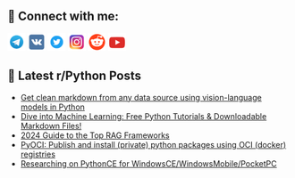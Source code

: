 ## 🔎 Connect with me:
[<img src="https://github.com/bullbesh/bullbesh/blob/main/images/Telegram.png" width="32" height="32" />](https://t.me/bullbesh)
[<img src="https://github.com/bullbesh/bullbesh/blob/main/images/VK.png" width="32" height="32" />](https://vk.com/bullbesh)
[<img src="https://github.com/bullbesh/bullbesh/blob/main/images/Twitter.png" width="32" height="32" />](https://twitter.com/bullbesh1)
[<img src="https://github.com/bullbesh/bullbesh/blob/main/images/Instagram.png" width="32" height="32" />](https://www.instagram.com/bullbesh)
[<img src="https://github.com/bullbesh/bullbesh/blob/main/images/Reddit.png" width="32" height="32" />](https://www.reddit.com/user/bullbesh)
[<img src="https://github.com/bullbesh/bullbesh/blob/main/images/YouTube.png" width="32" height="32" />](https://www.youtube.com/channel/UCtfjRs6uzgq5mfm8S06WTcg)

## 📕 Latest r/Python Posts
<!-- BLOG-POST-LIST:START -->
- [Get clean markdown from any data source using vision-language models in Python](https://www.reddit.com/r/Python/comments/1fllewz/get_clean_markdown_from_any_data_source_using/)
- [Dive into Machine Learning: Free Python Tutorials &amp; Downloadable Markdown Files!](https://www.reddit.com/r/Python/comments/1fleulk/dive_into_machine_learning_free_python_tutorials/)
- [2024 Guide to the Top RAG Frameworks](https://www.reddit.com/r/Python/comments/1fld4p9/2024_guide_to_the_top_rag_frameworks/)
- [PyOCI: Publish and install &lpar;private&rpar; python packages using OCI &lpar;docker&rpar; registries](https://www.reddit.com/r/Python/comments/1flbkn7/pyoci_publish_and_install_private_python_packages/)
- [Researching on PythonCE for WindowsCE/WindowsMobile/PocketPC](https://www.reddit.com/r/Python/comments/1flb0su/researching_on_pythonce_for/)
<!-- BLOG-POST-LIST:END -->
